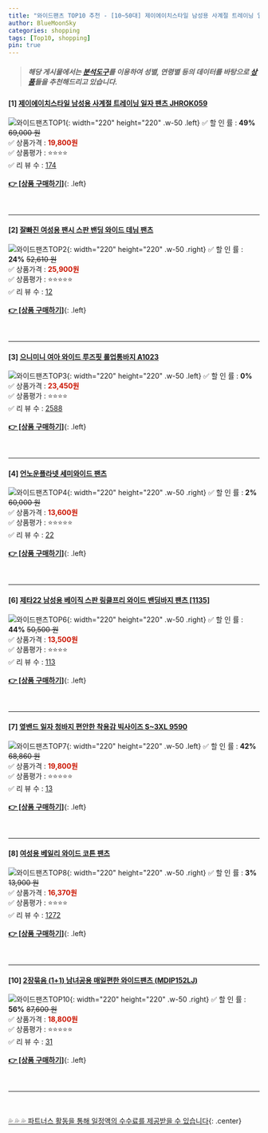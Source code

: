 ```yaml
---
title: "와이드팬츠 TOP10 추천 - [10~50대] 제이에이치스타일 남성용 사계절 트레이닝 일자 팬츠 JHROK059"
author: BlueMoonSky
categories: shopping
tags: [Top10, shopping]
pin: true
---
```


> ##### 해당 게시물에서는 [**분석도구**](https://itemscout.io/)를 이용하여 **성별**, **연령별** 등의 데이터를 바탕으로 [**상품**](https://link.coupang.com/a/baae76)들을 추천해드리고 있습니다.

#### [1] [제이에이치스타일 남성용 사계절 트레이닝 일자 팬츠 JHROK059](https://link.coupang.com/re/AFFSDP?lptag=AF5964186&subid=bluemoonsky6999&pageKey=1182400052&traceid=V0-153&itemId=2162673778&vendorItemId=71256432761)
![와이드팬츠TOP1](https://thumbnail10.coupangcdn.com/thumbnails/remote/230x230ex/image/retail/images/7352384100123123-a71d5f03-2903-4833-a129-23479ee4cf0b.jpg){: width="220" height="220" .w-50 .left}
✅ 할 인 률 : **49%** ~~<del class="base-price"> 69,000  </del>원~~<br>
✅ 상품가격 : <span style="color:#cb1400"> **19,800원** </span><br>
✅ 상품평가 : ⭐⭐⭐⭐<br>
✅ 리 뷰 수 : [174](https://link.coupang.com/re/AFFSDP?lptag=AF5964186&subid=bluemoonsky6999&pageKey=1182400052&traceid=V0-153&itemId=2162673778&vendorItemId=71256432761)<br>
<br>
[**👉  [상품 구매하기]**](https://link.coupang.com/re/AFFSDP?lptag=AF5964186&subid=bluemoonsky6999&pageKey=1182400052&traceid=V0-153&itemId=2162673778&vendorItemId=71256432761){: .left}
<br>
<br>
<br>

***

#### [2] [잘빠진 여성용 팬시 스판 밴딩 와이드 데님 팬츠](https://link.coupang.com/re/AFFSDP?lptag=AF5964186&subid=bluemoonsky6999&pageKey=7401253097&traceid=V0-153&itemId=19003804110&vendorItemId=86184008014)
![와이드팬츠TOP2](https://thumbnail8.coupangcdn.com/thumbnails/remote/230x230ex/image/rs_quotation_api/lufmmbxi/a9850ea8404c4939b4277a40cace6e5c.jpg){: width="220" height="220" .w-50 .right}
✅ 할 인 률 : **24%** ~~<del class="base-price"> 52,610  </del>원~~<br>
✅ 상품가격 : <span style="color:#cb1400"> **25,900원** </span><br>
✅ 상품평가 : ⭐⭐⭐⭐⭐<br>
✅ 리 뷰 수 : [12](https://link.coupang.com/re/AFFSDP?lptag=AF5964186&subid=bluemoonsky6999&pageKey=7401253097&traceid=V0-153&itemId=19003804110&vendorItemId=86184008014)<br>
<br>
[**👉  [상품 구매하기]**](https://link.coupang.com/re/AFFSDP?lptag=AF5964186&subid=bluemoonsky6999&pageKey=7401253097&traceid=V0-153&itemId=19003804110&vendorItemId=86184008014){: .left}
<br>
<br>
<br>

***

#### [3] [으니미니 여아 와이드 루즈핏 롤업통바지 A1023](https://link.coupang.com/re/AFFSDP?lptag=AF5964186&subid=bluemoonsky6999&pageKey=7009424863&traceid=V0-153&itemId=17219299873&vendorItemId=85248689738)
![와이드팬츠TOP3](https://thumbnail10.coupangcdn.com/thumbnails/remote/230x230ex/image/vendor_inventory/d8c3/4cf15910212f63a63303b6da8a193e62677324a6aff2af255e26b44164f6.jpg){: width="220" height="220" .w-50 .left}
✅ 할 인 률 : **0%** <br>
✅ 상품가격 : <span style="color:#cb1400"> **23,450원** </span><br>
✅ 상품평가 : ⭐⭐⭐⭐<br>
✅ 리 뷰 수 : [2588](https://link.coupang.com/re/AFFSDP?lptag=AF5964186&subid=bluemoonsky6999&pageKey=7009424863&traceid=V0-153&itemId=17219299873&vendorItemId=85248689738)<br>
<br>
[**👉  [상품 구매하기]**](https://link.coupang.com/re/AFFSDP?lptag=AF5964186&subid=bluemoonsky6999&pageKey=7009424863&traceid=V0-153&itemId=17219299873&vendorItemId=85248689738){: .left}
<br>
<br>
<br>

***

#### [4] [언노운플라넷 세미와이드 팬츠](https://link.coupang.com/re/AFFSDP?lptag=AF5964186&subid=bluemoonsky6999&pageKey=4841511396&traceid=V0-153&itemId=6257589874&vendorItemId=73001599888)
![와이드팬츠TOP4](https://thumbnail9.coupangcdn.com/thumbnails/remote/230x230ex/image/retail/images/2020/12/15/18/5/3aa305ea-d6fe-450d-9971-3bf13e5331ed.jpg){: width="220" height="220" .w-50 .right}
✅ 할 인 률 : **2%** ~~<del class="base-price"> 60,000  </del>원~~<br>
✅ 상품가격 : <span style="color:#cb1400"> **13,600원** </span><br>
✅ 상품평가 : ⭐⭐⭐⭐⭐<br>
✅ 리 뷰 수 : [22](https://link.coupang.com/re/AFFSDP?lptag=AF5964186&subid=bluemoonsky6999&pageKey=4841511396&traceid=V0-153&itemId=6257589874&vendorItemId=73001599888)<br>
<br>
[**👉  [상품 구매하기]**](https://link.coupang.com/re/AFFSDP?lptag=AF5964186&subid=bluemoonsky6999&pageKey=4841511396&traceid=V0-153&itemId=6257589874&vendorItemId=73001599888){: .left}
<br>
<br>
<br>

***

#### [6] [제타22 남성용 베이직 스판 링클프리 와이드 밴딩바지 팬츠 [1135]](https://link.coupang.com/re/AFFSDP?lptag=AF5964186&subid=bluemoonsky6999&pageKey=6743688620&traceid=V0-153&itemId=15750806202&vendorItemId=82964539942)
![와이드팬츠TOP6](https://thumbnail8.coupangcdn.com/thumbnails/remote/230x230ex/image/vendor_inventory/1ccf/5438fe48ec54545dda65e68f89a9f9f7b8863fe4597e1ebbc61905fd87de.jpg){: width="220" height="220" .w-50 .right}
✅ 할 인 률 : **44%** ~~<del class="base-price"> 50,500  </del>원~~<br>
✅ 상품가격 : <span style="color:#cb1400"> **13,500원** </span><br>
✅ 상품평가 : ⭐⭐⭐⭐<br>
✅ 리 뷰 수 : [113](https://link.coupang.com/re/AFFSDP?lptag=AF5964186&subid=bluemoonsky6999&pageKey=6743688620&traceid=V0-153&itemId=15750806202&vendorItemId=82964539942)<br>
<br>
[**👉  [상품 구매하기]**](https://link.coupang.com/re/AFFSDP?lptag=AF5964186&subid=bluemoonsky6999&pageKey=6743688620&traceid=V0-153&itemId=15750806202&vendorItemId=82964539942){: .left}
<br>
<br>
<br>

***

#### [7] [옆밴드 일자 청바지 편안한 착용감 빅사이즈 S~3XL 9590](https://link.coupang.com/re/AFFSDP?lptag=AF5964186&subid=bluemoonsky6999&pageKey=6565456332&traceid=V0-153&itemId=18041900911&vendorItemId=85464132265)
![와이드팬츠TOP7](https://thumbnail9.coupangcdn.com/thumbnails/remote/230x230ex/image/vendor_inventory/e45e/84e955f17b23f8e449bc3f3c90dd23124edf68ba2f843d382f3ecc79c5c2.jpg){: width="220" height="220" .w-50 .left}
✅ 할 인 률 : **42%** ~~<del class="base-price"> 68,860  </del>원~~<br>
✅ 상품가격 : <span style="color:#cb1400"> **19,800원** </span><br>
✅ 상품평가 : ⭐⭐⭐⭐⭐<br>
✅ 리 뷰 수 : [13](https://link.coupang.com/re/AFFSDP?lptag=AF5964186&subid=bluemoonsky6999&pageKey=6565456332&traceid=V0-153&itemId=18041900911&vendorItemId=85464132265)<br>
<br>
[**👉  [상품 구매하기]**](https://link.coupang.com/re/AFFSDP?lptag=AF5964186&subid=bluemoonsky6999&pageKey=6565456332&traceid=V0-153&itemId=18041900911&vendorItemId=85464132265){: .left}
<br>
<br>
<br>

***

#### [8] [여성용 베일리 와이드 코튼 팬츠](https://link.coupang.com/re/AFFSDP?lptag=AF5964186&subid=bluemoonsky6999&pageKey=6341916223&traceid=V0-153&itemId=13308955114&vendorItemId=80663344666)
![와이드팬츠TOP8](https://thumbnail8.coupangcdn.com/thumbnails/remote/230x230ex/image/rs_quotation_api/ixhky75x/d02aff45e8ec42cba1ce752c60a5a012.jpg){: width="220" height="220" .w-50 .right}
✅ 할 인 률 : **3%** ~~<del class="base-price"> 13,900  </del>원~~<br>
✅ 상품가격 : <span style="color:#cb1400"> **16,370원** </span><br>
✅ 상품평가 : ⭐⭐⭐⭐<br>
✅ 리 뷰 수 : [1272](https://link.coupang.com/re/AFFSDP?lptag=AF5964186&subid=bluemoonsky6999&pageKey=6341916223&traceid=V0-153&itemId=13308955114&vendorItemId=80663344666)<br>
<br>
[**👉  [상품 구매하기]**](https://link.coupang.com/re/AFFSDP?lptag=AF5964186&subid=bluemoonsky6999&pageKey=6341916223&traceid=V0-153&itemId=13308955114&vendorItemId=80663344666){: .left}
<br>
<br>
<br>

***

#### [10] [2장묶음 (1+1) 남녀공용 매일편한 와이드팬츠 (MDIP152LJ)](https://link.coupang.com/re/AFFSDP?lptag=AF5964186&subid=bluemoonsky6999&pageKey=7149144980&traceid=V0-153&itemId=17970007606&vendorItemId=86555734758)
![와이드팬츠TOP10](https://thumbnail9.coupangcdn.com/thumbnails/remote/230x230ex/image/vendor_inventory/1e89/62a6fa1e589467c619bfb161da6d3db0fd6ed3847fa87fcee49159fc7057.jpg){: width="220" height="220" .w-50 .right}
✅ 할 인 률 : **56%** ~~<del class="base-price"> 87,600  </del>원~~<br>
✅ 상품가격 : <span style="color:#cb1400"> **18,800원** </span><br>
✅ 상품평가 : ⭐⭐⭐⭐⭐<br>
✅ 리 뷰 수 : [31](https://link.coupang.com/re/AFFSDP?lptag=AF5964186&subid=bluemoonsky6999&pageKey=7149144980&traceid=V0-153&itemId=17970007606&vendorItemId=86555734758)<br>
<br>
[**👉  [상품 구매하기]**](https://link.coupang.com/re/AFFSDP?lptag=AF5964186&subid=bluemoonsky6999&pageKey=7149144980&traceid=V0-153&itemId=17970007606&vendorItemId=86555734758){: .left}
<br>
<br>
<br>

***
<br><br>[💦 💦 💦 파트너스 활동을 통해 일정액의 수수료를 제공받을 수 있습니다](https://link.coupang.com/a/baae76){: .center}